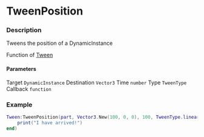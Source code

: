 # TweenPosition

### Description

Tweens the position of a DynamicInstance

Function of [Tween](../../)

#### Parameters

Target `DynamicInstance`
Destination `Vector3`
Time `number`
Type `TweenType`
Callback `function`

### Example

```lua
Tween:TweenPosition(part, Vector3.New(100, 0, 0), 100, TweenType.linear, function()
    print("I have arrived!")
end)
```
